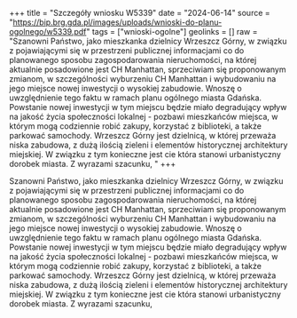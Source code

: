 +++
title = "Szczegóły wniosku W5339"
date = "2024-06-14"
source = "https://bip.brg.gda.pl/images/uploads/wnioski-do-planu-ogolnego/w5339.pdf"
tags = ["wnioski-ogolne"]
geolinks = []
raw = "Szanowni Państwo, jako mieszkanka dzielnicy Wrzeszcz Górny, w związku z pojawiającymi się w przestrzeni publicznej informacjami co do planowanego sposobu zagospodarowania nieruchomości, na której aktualnie posadowione jest CH Manhattan, sprzeciwiam się proponowanym zmianom, w szczególności wyburzeniu CH Manhattan i wybudowaniu na jego miejsce nowej inwestycji o wysokiej zabudowie. Wnoszę o uwzględnienie tego faktu w ramach planu ogólnego miasta Gdańska. Powstanie nowej inwestycji w tym miejscu będzie miało degradujący wpływ na jakość życia społeczności lokalnej - pozbawi mieszkańców miejsca, w którym mogą codziennie robić zakupy, korzystać z biblioteki, a także parkować samochody. Wrzeszcz Górny jest dzielnicą, w której przeważa niska zabudowa, z dużą ilością zieleni i elementów historycznej architektury miejskiej. W związku z tym konieczne jest cie która stanowi urbanistyczny dorobek miasta. Z wyrazami szacunku, "
+++

Szanowni Państwo, jako mieszkanka dzielnicy Wrzeszcz Górny, w związku z
pojawiającymi się w przestrzeni publicznej informacjami co do planowanego sposobu
zagospodarowania nieruchomości, na której aktualnie posadowione jest CH Manhattan,
sprzeciwiam się proponowanym zmianom, w szczególności wyburzeniu CH Manhattan i
wybudowaniu na jego miejsce nowej inwestycji o wysokiej zabudowie. Wnoszę o uwzględnienie
tego faktu w ramach planu ogólnego miasta Gdańska. Powstanie nowej inwestycji w tym
miejscu będzie miało degradujący wpływ na jakość życia społeczności lokalnej - pozbawi
mieszkańców miejsca, w którym mogą codziennie robić zakupy, korzystać z biblioteki, a także
parkować samochody. Wrzeszcz Górny jest dzielnicą, w której przeważa niska zabudowa, z dużą
ilością zieleni i elementów historycznej architektury miejskiej. W związku z tym konieczne jest
cie która stanowi urbanistyczny dorobek miasta. Z wyrazami szacunku,



